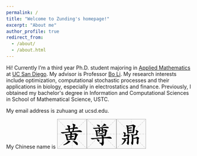 ```yaml
---
permalink: /
title: "Welcome to Zunding's homepage!"
excerpt: "About me"
author_profile: true
redirect_from: 
  - /about/
  - /about.html
---
```


Hi! Currently I’m a third year Ph.D. student majoring in [Applied Mathematics](https://math.ucsd.edu/) at [UC San Diego](https://ucsd.edu/). My advisor is Professor [Bo Li](https://mathweb.ucsd.edu/~bli/). My research interests include optimization, computational stochastic processes and their applications in biology, especially in electrostatics and finance. Previously, I obtained my bachelor's degree in Information and Computational Sciences in School of Mathematical Science, USTC.

My email address is zuhuang at ucsd.edu.

My Chinese name is <img src='/images/Huang.png'><img src='/images/Zun.png'><img src='/images/Ding.png'>
